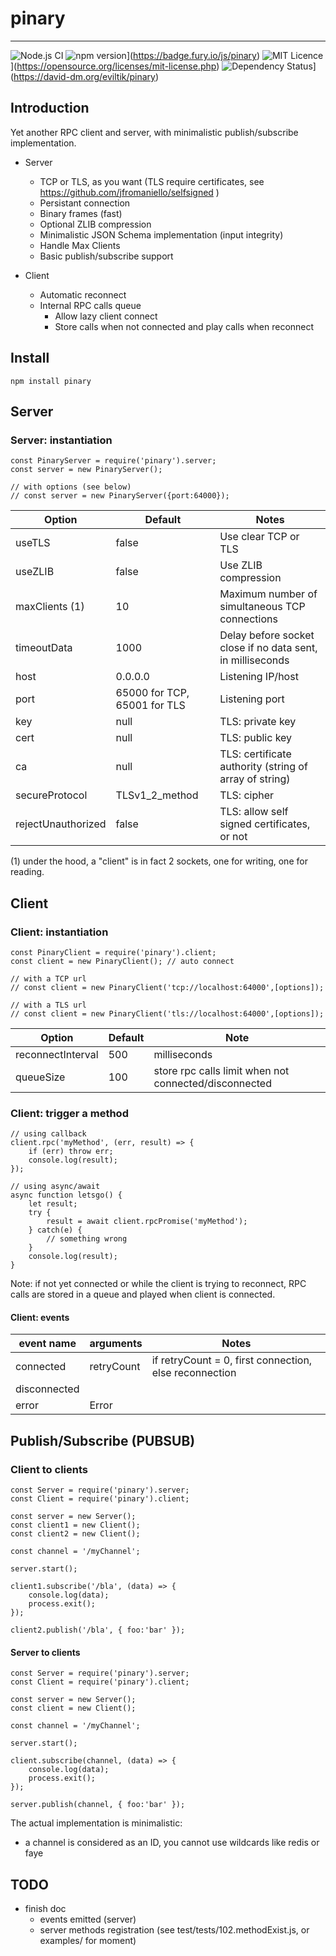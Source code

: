 # pinary

------
![Node.js CI](https://github.com/eviltik/pinary/workflows/Node.js%20CI/badge.svg)
![npm version](https://badge.fury.io/js/pinary.svg)](https://badge.fury.io/js/pinary)
![MIT Licence](https://badges.frapsoft.com/os/mit/mit.svg?v=103)](https://opensource.org/licenses/mit-license.php)
![Dependency Status](https://david-dm.org/eviltik/pinary.svg)](https://david-dm.org/eviltik/pinary)


## Introduction

Yet another RPC client and server, with minimalistic publish/subscribe implementation.

* Server
  * TCP or TLS, as you want (TLS require certificates, see https://github.com/jfromaniello/selfsigned )
  * Persistant connection
  * Binary frames (fast)
  * Optional ZLIB compression
  * Minimalistic JSON Schema implementation (input integrity)
  * Handle Max Clients
  * Basic publish/subscribe support

* Client
  * Automatic reconnect
  * Internal RPC calls queue
    * Allow lazy client connect
    * Store calls when not connected and play calls when reconnect


## Install

```
npm install pinary
```

## Server

### Server: instantiation

```
const PinaryServer = require('pinary').server;
const server = new PinaryServer();

// with options (see below)
// const server = new PinaryServer({port:64000});

```

| Option                | Default                       |  Notes  
|-----------------------|-------------------------------|----------------
| useTLS                | false                         | Use clear TCP or TLS    
| useZLIB               | false                         | Use ZLIB compression
| maxClients (1)        | 10                            | Maximum number of simultaneous TCP connections
| timeoutData           | 1000                          | Delay before socket close if no data sent, in milliseconds
| host                  | 0.0.0.0                       | Listening IP/host
| port                  | 65000 for TCP, 65001 for TLS  | Listening port
| key                   | null                          | TLS: private key
| cert                  | null                          | TLS: public key
| ca                    | null                          | TLS: certificate authority (string of array of string)
| secureProtocol        | TLSv1_2_method                | TLS: cipher
| rejectUnauthorized    | false                         | TLS: allow self signed certificates, or not

(1) under the hood, a "client" is in fact 2 sockets, one for writing, one for reading.


## Client

### Client: instantiation
```
const PinaryClient = require('pinary').client;
const client = new PinaryClient(); // auto connect

// with a TCP url
// const client = new PinaryClient('tcp://localhost:64000',[options]);

// with a TLS url
// const client = new PinaryClient('tls://localhost:64000',[options]);
```
| Option                                | Default                       | Note |      
|---------------------------------------|-------------------------------|------|
| reconnectInterval                     | 500                           | milliseconds   |
| queueSize                             | 100                           | store rpc calls limit when not connected/disconnected |

### Client: trigger a method

```
// using callback
client.rpc('myMethod', (err, result) => {
    if (err) throw err;
    console.log(result);
});

// using async/await
async function letsgo() {
    let result;
    try {
        result = await client.rpcPromise('myMethod');
    } catch(e) {
        // something wrong
    }
    console.log(result);
}
```

Note: if not yet connected or while the client is trying to reconnect,
RPC calls are stored in a queue and played when client is connected.

#### Client: events

| event name            | arguments                     |  Notes  
|-----------------------|-------------------------------|----------------
| connected             | retryCount                    | if retryCount = 0, first connection, else reconnection  
| disconnected          |                               |
| error                 | Error                         |


## Publish/Subscribe (PUBSUB)

### Client to clients
```
const Server = require('pinary').server;
const Client = require('pinary').client;

const server = new Server();
const client1 = new Client();
const client2 = new Client();

const channel = '/myChannel';

server.start();

client1.subscribe('/bla', (data) => {
    console.log(data);
    process.exit();
});

client2.publish('/bla', { foo:'bar' });

```

#### Server to clients
```
const Server = require('pinary').server;
const Client = require('pinary').client;

const server = new Server();
const client = new Client();

const channel = '/myChannel';

server.start();

client.subscribe(channel, (data) => {
    console.log(data);
    process.exit();
});

server.publish(channel, { foo:'bar' });
```


The actual implementation is minimalistic:
* a channel is considered as an ID, you cannot use wildcards like redis or faye


## TODO
* finish doc
  * events emitted (server)
  * server methods registration (see test/tests/102.methodExist.js, or examples/ for moment)

